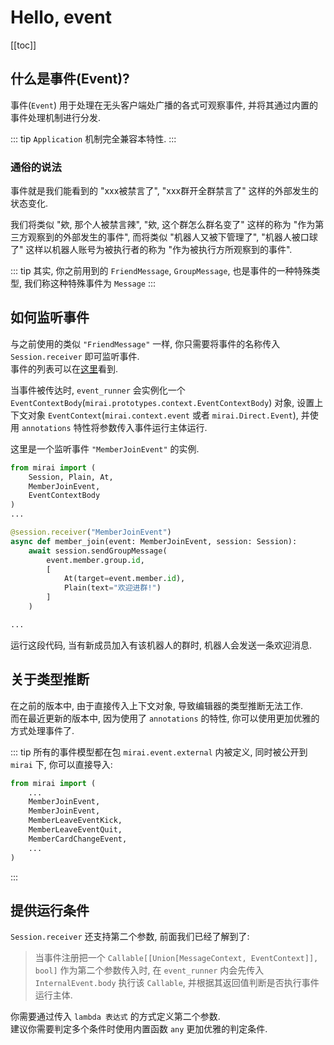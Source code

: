 # Hello, event

[[toc]]

## 什么是事件(Event)?
事件(`Event`) 用于处理在无头客户端处广播的各式可观察事件, 并将其通过内置的事件处理机制进行分发.

::: tip
`Application` 机制完全兼容本特性.
:::

### 通俗的说法
事件就是我们能看到的 "xxx被禁言了", "xxx群开全群禁言了" 这样的外部发生的状态变化.

我们将类似 "欸, 那个人被禁言辣", "欸, 这个群怎么群名变了" 这样的称为 "作为第三方观察到的外部发生的事件",
而将类似 "机器人又被下管理了", "机器人被口球了" 这样以机器人账号为被执行者的称为 "作为被执行方所观察到的事件".

::: tip
其实, 你之前用到的 `FriendMessage`, `GroupMessage`,
也是事件的一种特殊类型, 我们称这种特殊事件为 `Message`
:::

## 如何监听事件
与之前使用的类似 `"FriendMessage"` 一样, 你只需要将事件的名称传入 `Session.receiver` 即可监听事件.  
事件的列表可以在[这里](https://github.com/mamoe/mirai/blob/master/mirai-api-http/EventType_CH.md)看到.

当事件被传达时, `event_runner` 会实例化一个 `EventContextBody`(`mirai.prototypes.context.EventContextBody`)
对象, 设置上下文对象 `EventContext`(`mirai.context.event` 或者 `mirai.Direct.Event`), 
并使用 `annotations` 特性将参数传入事件运行主体运行.

这里是一个监听事件 `"MemberJoinEvent"` 的实例.
``` python
from mirai import (
    Session, Plain, At,
    MemberJoinEvent,
    EventContextBody
)
...

@session.receiver("MemberJoinEvent")
async def member_join(event: MemberJoinEvent, session: Session):
    await session.sendGroupMessage(
        event.member.group.id,
        [
            At(target=event.member.id),
            Plain(text="欢迎进群!")
        ]
    )

...
```

运行这段代码, 当有新成员加入有该机器人的群时, 机器人会发送一条欢迎消息.

## 关于类型推断
在之前的版本中, 由于直接传入上下文对象, 导致编辑器的类型推断无法工作.  
而在最近更新的版本中, 因为使用了 `annotations` 的特性,
你可以使用更加优雅的方式处理事件了.

::: tip
所有的事件模型都在包 `mirai.event.external` 内被定义, 同时被公开到 `mirai` 下, 你可以直接导入:

``` python
from mirai import (
    ...
    MemberJoinEvent,
    MemberJoinEvent,
    MemberLeaveEventKick,
    MemberLeaveEventQuit,
    MemberCardChangeEvent,
    ... 
)
```
:::

## 提供运行条件
`Session.receiver` 还支持第二个参数, 前面我们已经了解到了:

> 当事件注册把一个 `Callable[[Union[MessageContext, EventContext]], bool]` 作为第二个参数传入时,
> 在 `event_runner` 内会先传入 `InternalEvent.body` 执行该 `Callable`,
> 并根据其返回值判断是否执行事件运行主体.

你需要通过传入 `lambda 表达式` 的方式定义第二个参数.  
建议你需要判定多个条件时使用内置函数 `any` 更加优雅的判定条件.